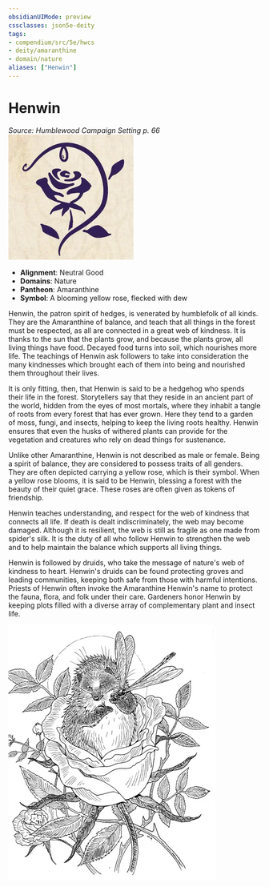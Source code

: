 ```yaml
---
obsidianUIMode: preview
cssclasses: json5e-deity
tags:
- compendium/src/5e/hwcs
- deity/amaranthine
- domain/nature
aliases: ["Henwin"]
---
```

# Henwin
*Source: Humblewood Campaign Setting p. 66* 
![](https://raw.githubusercontent.com/5etools-mirror-3/5etools-img/main/deities/HWCS/Henwin-Symbol.webp#symbol)

- **Alignment**: Neutral Good
- **Domains**: Nature
- **Pantheon**: Amaranthine
- **Symbol**: A blooming yellow rose, flecked with dew

Henwin, the patron spirit of hedges, is venerated by humblefolk of all kinds. They are the Amaranthine of balance, and teach that all things in the forest must be respected, as all are connected in a great web of kindness. It is thanks to the sun that the plants grow, and because the plants grow, all living things have food. Decayed food turns into soil, which nourishes more life. The teachings of Henwin ask followers to take into consideration the many kindnesses which brought each of them into being and nourished them throughout their lives.

It is only fitting, then, that Henwin is said to be a hedgehog who spends their life in the forest. Storytellers say that they reside in an ancient part of the world, hidden from the eyes of most mortals, where they inhabit a tangle of roots from every forest that has ever grown. Here they tend to a garden of moss, fungi, and insects, helping to keep the living roots healthy. Henwin ensures that even the husks of withered plants can provide for the vegetation and creatures who rely on dead things for sustenance.

Unlike other Amaranthine, Henwin is not described as male or female. Being a spirit of balance, they are considered to possess traits of all genders. They are often depicted carrying a yellow rose, which is their symbol. When a yellow rose blooms, it is said to be Henwin, blessing a forest with the beauty of their quiet grace. These roses are often given as tokens of friendship.

Henwin teaches understanding, and respect for the web of kindness that connects all life. If death is dealt indiscriminately, the web may become damaged. Although it is resilient, the web is still as fragile as one made from spider's silk. It is the duty of all who follow Henwin to strengthen the web and to help maintain the balance which supports all living things.

Henwin is followed by druids, who take the message of nature's web of kindness to heart. Henwin's druids can be found protecting groves and leading communities, keeping both safe from those with harmful intentions. Priests of Henwin often invoke the Amaranthine Henwin's name to protect the fauna, flora, and folk under their care. Gardeners honor Henwin by keeping plots filled with a diverse array of complementary plant and insect life.

![](https://raw.githubusercontent.com/5etools-mirror-3/5etools-img/main/deities/HWCS/Henwin.webp#center)